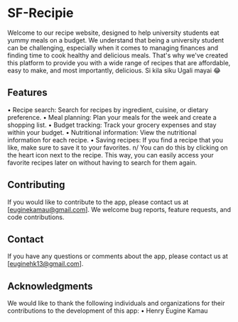 # SF-Recipie

Welcome to our recipe website, designed to help university students eat yummy meals on a budget. We understand that being a university student can be challenging, especially when it comes to managing finances and finding time to cook healthy and delicious meals. That's why we've created this platform to provide you with a wide range of recipes that are affordable, easy to make, and most importantly, delicious.
Si kila siku Ugali mayai 😂

## Features
• Recipe search: Search for recipes by ingredient, cuisine, or dietary preference.
• Meal planning: Plan your meals for the week and create a shopping list.
• Budget tracking: Track your grocery expenses and stay within your budget.
• Nutritional information: View the nutritional information for each recipe.
• Saving recipes: If you find a recipe that you like, make sure to save it to your favorites. n/ You can do this by clicking on the heart icon next to the recipe. This way, you can easily access your favorite recipes later on without having to search for them again.

## Contributing
If you would like to contribute to the app, please contact us at [euginekamau@gmail.com]. We welcome bug reports, feature requests, and code contributions.
## Contact
If you have any questions or comments about the app, please contact us at [euginehk13@gmail.com].
## Acknowledgments
We would like to thank the following individuals and organizations for their contributions to the development of this app:
• Henry Eugine Kamau
